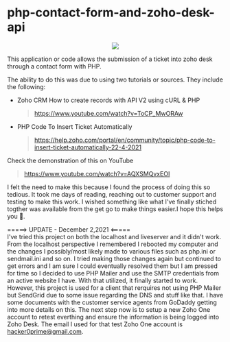 

# php-contact-form-and-zoho-desk-api

<p align="center">
  <img src="https://pbs.twimg.com/profile_images/1258817039843516417/qdj2rNtA_400x400.jpg" />
</p>

This application or code allows the submission of a ticket into zoho desk through a contact form with PHP.

The ability to do this was due to using two tutorials or sources. They include the following: 

- Zoho CRM How to create records with API V2 using cURL & PHP
	> https://www.youtube.com/watch?v=ToCP_MwORAw

- PHP Code To Insert Ticket Automatically
	> https://help.zoho.com/portal/en/community/topic/php-code-to-insert-ticket-automatically-22-4-2021

Check the demonstration of this on YouTube

  > https://www.youtube.com/watch?v=AQXSMQvxEOI

I felt the need to make this because I found the process of doing this so tedious. It took me days of reading, reaching out to customer support and testing to make this work. I wished something like what I've finally stiched togther was available from the get go to make things easier.I hope this helps you 🙂.

=====> UPDATE - December 2,2021 <=====\
I've tried this project on both the localhost and liveserver and it didn't work. From the localhost perspective I remembered I rebooted my computer and the changes I possibly/most likely made to various files such as php.ini or sendmail.ini and so on. I tried making those changes again but continued to get errors and I am sure I could eventually resolved them but I am pressed for time so I decided to use PHP Mailer and use the SMTP credentials from an active website I have. With that utilized, it finally started to work. However, this project is used for a client that rerquires not using PHP Mailer but SendGrid due to some issue regarding the DNS and stuff like that. I have some documents with the customer service agents from GoDaddy getting into more details on this.  The next step now is to setup a new Zoho One account to retest everthing and ensure the information is being logged into Zoho Desk. The email I used for that test Zoho One account is hacker0prime@gmail.com.


